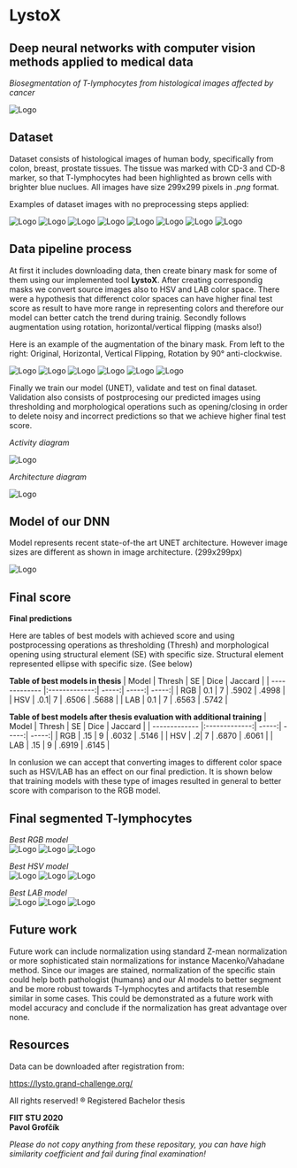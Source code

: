 # LystoX
## Deep neural networks with computer vision methods applied to medical data

*Biosegmentation of T-lymphocytes from histological images affected by cancer*

![Logo](https://github.com/PavolGrofcik/LystoX/blob/master/figures/Logo.png)

## Dataset
Dataset consists of histological images of human body, specifically from
colon, breast, prostate tissues. The tissue was marked with CD-3 and CD-8 marker,
so that T-lymphocytes had been highlighted as brown cells with brighter blue nuclues.
All images have size 299x299 pixels in *.png* format. 

Examples of dataset images with no preprocessing steps applied:


![Logo](https://github.com/PavolGrofcik/LystoX/blob/master/figures/lysto_pilot_11.png)
![Logo](https://github.com/PavolGrofcik/LystoX/blob/master/figures/lysto_pilot_14.png)
![Logo](https://github.com/PavolGrofcik/LystoX/blob/master/figures/lysto_pilot_135.png)
![Logo](https://github.com/PavolGrofcik/LystoX/blob/master/figures/lysto_pilot_402.png)
![Logo](https://github.com/PavolGrofcik/LystoX/blob/master/figures/lysto_pilot_5.png)
![Logo](https://github.com/PavolGrofcik/LystoX/blob/master/figures/lysto_pilot_417.png)
![Logo](https://github.com/PavolGrofcik/LystoX/blob/master/figures/lysto_pilot_1687.png)
![Logo](https://github.com/PavolGrofcik/LystoX/blob/master/figures/lysto_pilot_2510.png) 
<!-- ![Logo](https://github.com/PavolGrofcik/LystoX/blob/master/figures/lysto_pilot_412.png)  -->


## Data pipeline process 
At first it includes downloading data, then create binary mask for some of them
using our implemented tool **LystoX**.
After creating correspondig masks we convert source images also to HSV and LAB color
space. There were a hypothesis that differenct color spaces can have higher final
test score as result to have more range in representing colors and therefore our model
can better catch the trend during trainig. 
Secondly follows augmentation using rotation, horizontal/vertical flipping (masks also!)

Here is an example of the augmentation of the binary mask. From left to the right:
Original, Horizontal, Vertical Flipping, Rotation by 90° anti-clockwise.

![Logo](https://github.com/PavolGrofcik/LystoX/blob/master/figures/lysto_pilot_1111_mask.png)
![Logo](https://github.com/PavolGrofcik/LystoX/blob/master/figures/lysto_pilot_1111_aug_0_mask.png)
![Logo](https://github.com/PavolGrofcik/LystoX/blob/master/figures/lysto_pilot_1111_aug_1_mask.png)
![Logo](https://github.com/PavolGrofcik/LystoX/blob/master/figures/lysto_pilot_1111_aug_2_mask.png)
![Logo](https://github.com/PavolGrofcik/LystoX/blob/master/figures/lysto_pilot_1111_aug_3_mask.png)
![Logo](https://github.com/PavolGrofcik/LystoX/blob/master/figures/lysto_pilot_1111_aug_4_mask.png)


Finally we train our model (UNET), validate and test on final dataset. Validation
also consists of postprocesing our predicted images using thresholding and 
morphological operations such as opening/closing in order to delete noisy and
incorrect predictions so that we achieve higher final test score.

*Activity diagram*  

![Logo](https://github.com/PavolGrofcik/LystoX/blob/master/figures/activity_diagram.png)


*Architecture diagram*  

![Logo](https://github.com/PavolGrofcik/LystoX/blob/master/figures/Architecture_diagram.png)

## Model of our DNN

Model represents recent state-of-the art UNET architecture. However image sizes
are different as shown in image architecture. (299x299px)  


![Logo](https://github.com/PavolGrofcik/LystoX/blob/master/figures/Unet.PNG)

## Final score  

**Final predictions**  

Here are tables of best models with achieved score and using postprocessing 
operations as thresholding (Thresh) and morphological opening using structural element (SE)
with specific size. Structural element represented ellipse with specific size.
(See below)  



**Table of best models in thesis**
| Model        | Thresh | SE | Dice           | Jaccard  | 
| ------------- |:-------------:| -----:| -----:| -----:| 
| RGB     | 0.1 | 7 | .5902 | .4998 |
| HSV     | .0.1|   7 | .6506  | .5688 |
| LAB | 0.1      |    7 | .6563 | .5742 |



**Table of best models after thesis evaluation with additional training**
| Model        | Thresh | SE | Dice           | Jaccard  | 
| ------------- |:-------------:| -----:| -----:| -----:| 
| RGB     | .15 | 9 | .6032 | .5146 |
| HSV     | .2|   7 | .6870  | .6061 |
| LAB | .15      |    9 | .6919 | .6145 |


In conlusion we can accept that converting images to different color space such as HSV/LAB
has an effect on our final prediction. It is shown below that training models with these type of
images resulted in general to better score with comparison to the RGB model. 
## Final segmented T-lymphocytes

*Best RGB model*  
![Logo](https://github.com/PavolGrofcik/LystoX/blob/master/figures/0_test_data_rgb0.png)
![Logo](https://github.com/PavolGrofcik/LystoX/blob/master/figures/4_test_data_rgb4.png)
![Logo](https://github.com/PavolGrofcik/LystoX/blob/master/figures/8_test_data_rgb0.png)

*Best HSV model*  
![Logo](https://github.com/PavolGrofcik/LystoX/blob/master/figures/0_test_data_hsv0.png)
![Logo](https://github.com/PavolGrofcik/LystoX/blob/master/figures/4_test_data_hsv4.png)
![Logo](https://github.com/PavolGrofcik/LystoX/blob/master/figures/8_test_data_hsv0.png)

*Best LAB model*  
![Logo](https://github.com/PavolGrofcik/LystoX/blob/master/figures/0_test_data_lab0.png)
![Logo](https://github.com/PavolGrofcik/LystoX/blob/master/figures/4_test_data_lab4.png)
![Logo](https://github.com/PavolGrofcik/LystoX/blob/master/figures/8_test_data_lab0.png)


## Future work

Future work can include normalization using standard Z-mean normalization or more sophisticated
stain normalizations for instance Macenko/Vahadane method. Since our images are stained,
normalization of the specific stain could help both pathologist (humans) and our AI models
to better segment and be more robust towards T-lymphocytes and 
artifacts that resemble similar in some cases. This could be demonstrated as a future work
with model accuracy and conclude if the normalization has great advantage over none.


## Resources
Data can be downloaded after registration from:  

https://lysto.grand-challenge.org/

All rights reserved! 
® Registered 
Bachelor thesis 

**FIIT STU 2020**  
**Pavol Grofčík**  


*Please do not copy anything from these repositary,
you can have high similarity coefficient
and fail during final examination!*
